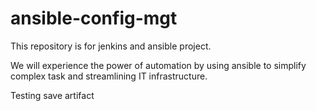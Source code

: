 # ansible-config-mgt
This repository is for jenkins and ansible project. 

We will experience the power of automation by using ansible to simplify complex task and streamlining IT infrastructure.  

Testing save artifact 
